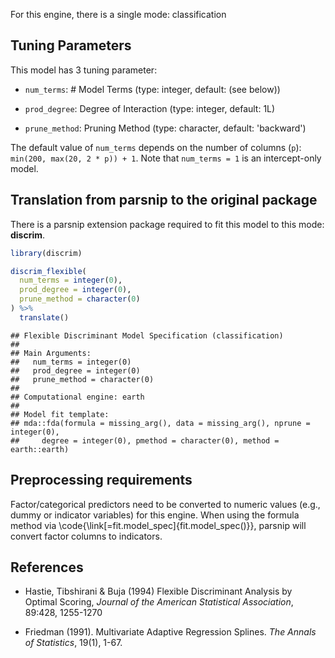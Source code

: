 


For this engine, there is a single mode: classification

## Tuning Parameters



This model has 3 tuning parameter:

- `num_terms`: # Model Terms (type: integer, default: (see below))

- `prod_degree`: Degree of Interaction (type: integer, default: 1L)

- `prune_method`: Pruning Method (type: character, default: 'backward')

The default value of `num_terms` depends on the number of columns (`p`): `min(200, max(20, 2 * p)) + 1`. Note that `num_terms = 1` is an intercept-only model. 

## Translation from parsnip to the original package

There is a parsnip extension package required to fit this model to this mode: **discrim**.


```r
library(discrim)

discrim_flexible(
  num_terms = integer(0),
  prod_degree = integer(0),
  prune_method = character(0)
) %>% 
  translate()
```

```
## Flexible Discriminant Model Specification (classification)
## 
## Main Arguments:
##   num_terms = integer(0)
##   prod_degree = integer(0)
##   prune_method = character(0)
## 
## Computational engine: earth 
## 
## Model fit template:
## mda::fda(formula = missing_arg(), data = missing_arg(), nprune = integer(0), 
##     degree = integer(0), pmethod = character(0), method = earth::earth)
```

## Preprocessing requirements


Factor/categorical predictors need to be converted to numeric values (e.g., dummy or indicator variables) for this engine. When using the formula method via \\code{\\link[=fit.model_spec]{fit.model_spec()}}, parsnip will convert factor columns to indicators.


## References

 - Hastie, Tibshirani & Buja (1994) Flexible Discriminant Analysis by Optimal 
   Scoring, _Journal of the American Statistical Association_, 89:428, 1255-1270
   
 - Friedman (1991). Multivariate Adaptive Regression Splines. _The Annals of Statistics_, 19(1), 1-67.
